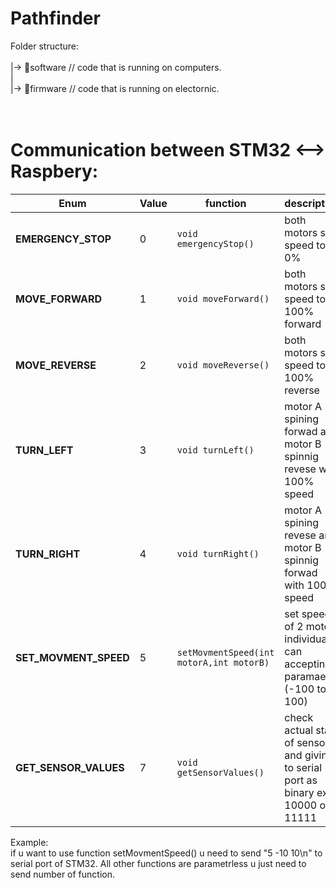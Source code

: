 # Pathfinder

Folder structure:<br/>
<br/>
|-> 📂software // code that is running on computers.<br/>
|<br/>
|-> 📂firmware // code that is running on electornic.<br/>
<br/><br/>
# Communication between STM32 <--> Raspbery:

| Enum | Value | function | description |
| --- | --- | --- | --- | 
| **EMERGENCY_STOP** | 0 | `void emergencyStop()` | both motors set speed to 0% |
| **MOVE_FORWARD** | 1 | `void moveForward()` | both motors set speed to 100% forward |
| **MOVE_REVERSE** | 2 | `void moveReverse()` | both motors set speed to 100% reverse |
| **TURN_LEFT** | 3 | `void turnLeft()` | motor A spining forwad and motor B spinnig revese with 100% speed |
| **TURN_RIGHT** | 4 | `void turnRight()` | motor A spining revese and motor B spinnig forwad with 100% speed |
| **SET_MOVMENT_SPEED** | 5 | `setMovmentSpeed(int motorA,int motorB)` | set speed of 2 motor individualy can accepting paramaeter (-100 to 100) |
| **GET_SENSOR_VALUES** | 7 | `void getSensorValues()` | check actual state of sensor and giving to serial port as binary ex. 10000 or 11111 |


Example:<br/>
if u want to use function setMovmentSpeed() u need to send "5 -10 10\n" to serial port of STM32.
All other functions are parametrless u just need to send number of function.
